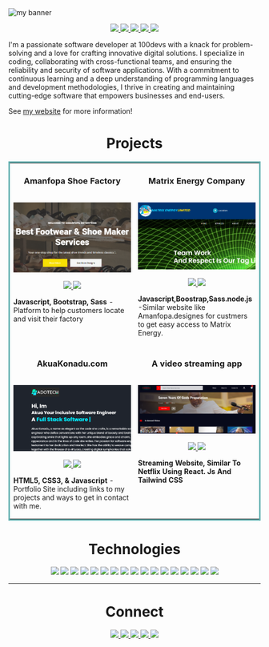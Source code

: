 

<img width="100%" height="200px" src="https://github.com/Adonai-Technologies/Adonai-Technologies/assets/130577072/e818b61b-1a44-4d1e-9be3-440f06248efb" alt="my banner">


<p align="center">
  <a href="https://adonai-technologies.github.io/my-responsive-portfolio-website/#home" target="_blank">
    <img src="https://img.shields.io/static/v1?label=|&message=WEBSITE&color=23555f&style=plastic&logo=react&logo-color=white"/>
  </a>
  <a href="https://www.linkedin.com/in/akua-konadu-adonai-technologies/" target="_blank">
    <img src="https://img.shields.io/static/v1?label=|&message=LINKED-IN&color=cdf998&style=plastic&logo=linkedin&logo-color=white"/>
  </a>
  <a href="https://twitter.com/EuniceOsei18" target="_blank">
    <img src="https://img.shields.io/static/v1?label=|&message=TWITTER&color=23555f&style=plastic&logo=twitter&logo-color=white"/>
  </a>
  <a href="https://wellfound.com/profile/edit/overview" target="_blank">
      <img src="https://img.shields.io/static/v1?label=|&message=ANGEL-LIST&color=cdf998&style=plastic&logo=angellist&logo-color=white"/>
  </a>
  <a href="https://docs.google.com/document/d/1M14YCK5w-CWyHOLqPPyFJDBDQm0kFn8g1Zp32MeMl4Y/edit" target="_blank">
      <img src="https://img.shields.io/static/v1?label=|&message=RESUME&color=23555f&style=plastic&logo=react&logo-color=white"/>
  </a>
</p>

I'm a passionate software developer at 100devs with a knack for problem-solving and a love for crafting innovative digital solutions. I specialize in coding, collaborating with cross-functional teams, and ensuring the reliability and security of software applications. With a commitment to continuous learning and a deep understanding of programming languages and development methodologies, I thrive in creating and maintaining cutting-edge software that empowers businesses and end-users.

See [my website](https://adonai-technologies.github.io/my-responsive-portfolio-website/#home) for more information!


<h1 align="center">Projects</h1>
<table bordercolor="#66b2b2">
  
  <tr>
    <td width="50%" valign="top">
      <h3 align="center">Amanfopa Shoe Factory</h3>
        <br />
        <a target="_blank" href="https://amanfopa.netlify.app/">
            <img src="images/Amanfopa.png" width="100%" alt="Amanfopa business website"/>
        </a>
        <br />
        <p align="center">
          
  <a href="https://github.com/Adonai-Technologies/Amafopa-busines-website" target="_blank">
    <img src="https://img.shields.io/static/v1?label=|&message=REPO&color=23555f&style=plastic&logo=github&logo-color=white"/>
  </a>  
  <a href="https://amanfopa.netlify.app/" target="_blank">
    <img src="https://img.shields.io/static/v1?label=|&message=VIDEO&color=cdf998&style=plastic&logo=wordpress&logo-color=white"/>
  </a>
      </p>
        <p><strong>Javascript, Bootstrap, Sass </strong> - Platform to help customers locate and visit their factory </p>
    </td>
    <td width="50%" valign="top">
      <h3 align="center">Matrix Energy Company</h3>
        <br />
      <a target="_blank" href="https://adonai-technologies.github.io/METRIX-ENERGY/">
            <img src="images/matrix2.png" width="100%"  alt="matrix"/>
        </a>
        <br />
        <p align="center">
          
  <a href="https://github.com/Adonai-Technologies/METRIX-ENERGY" target="_blank">
    <img src="https://img.shields.io/static/v1?label=|&message=REPO&color=23555f&style=plastic&logo=github&logo-color=white"/>
  </a>
  <a href="https://adonai-technologies.github.io/METRIX-ENERGY/" target="_blank">
    <img src="https://img.shields.io/static/v1?label=|&message=WEBSITE&color=cdf998&style=plastic&logo=wordpress&logo-color=white"/>
  </a>
      </p>
        <p><strong>Javascript,Boostrap,Sass.node.js</strong> -Similar website like Amanfopa.designes for custmers to get easy access to Matrix Energy.</p>
    </td>
  </tr>
  
  <tr>
    <td width="50%" valign="top">
      <h3 align="center">AkuaKonadu.com</h3>
      <br />
        <a target="_blank" href="https://adonaitechnologies.netlify.app/">
          <img src="images/mynewportfolio.png" width="100%" alt="Portfolio"/>
        </a>
      <br />
        <p align="center">
  <a href="https://github.com/Adonai-Technologies/my-responsive-portfolio-website" target="_blank">
    <img src="https://img.shields.io/static/v1?label=|&message=REPO&color=23555f&style=plastic&logo=github&logo-color=white"/>
  </a>
  <a href="https://adonai-technologies.github.io/my-responsive-portfolio-website/#home" target="_blank">
    <img src="https://img.shields.io/static/v1?label=|&message=WEBSITE&color=cdf998&style=plastic&logo=wordpress&logo-color=white"/>
  </a>
      </p>
        <p><strong>HTML5, CSS3, & Javascript</strong> - Portfolio Site including links to my projects and ways to get in contact with me.</p>
    </td>
    <td width="50%" valign="top">
      <h3 align="center">A video streaming app</h3>
        <br />
        <a target="_blank" href="https://video-bible-front-end.vercel.app/">
          <img src="images/videobible-front-end.png" width="100%" alt="youtube clone"/>
        </a>
        <br />
        <p align="center">
          
  <a href="https://github.com/Adonai-Technologies/video-Bible-front-end" target="_blank">
    <img src="https://img.shields.io/static/v1?label=|&message=REPO&color=23555f&style=plastic&logo=github&logo-color=white"/>
  </a>
  <a href="https://video-bible-front-end.vercel.app/" target="_blank">
    <img src="https://img.shields.io/static/v1?label=|&message=WEBSITE&color=cdf998&style=plastic&logo=wordpress&logo-color=white"/>
  </a>
      </p>
        <p><strong> Streaming Website, Similar To Netflix Using React. Js And Tailwind CSS</strong> </p>
    </td>
  </tr>
</table>


<h1 align="center">Technologies</h1>


<p align="center">
    <img src="https://img.shields.io/static/v1?label=|&message=HTML5&color=23555f&style=plastic&logo=html5"/>
    <img src="https://img.shields.io/static/v1?label=|&message=CSS3&color=285f65&style=plastic&logo=css3"/>
    <img src="https://img.shields.io/static/v1?label=|&message=SASS&color=2b625f&style=plastic&logo=sass"/>
    <img src="https://img.shields.io/static/v1?label=|&message=BOOTSTRAP&color=316c5e&style=plastic&logo=bootstrap"/>
    <img src="https://img.shields.io/static/v1?label=|&message=JAVASCRIPT&color=3c7f5d&style=plastic&logo=javascript"/>
    <img src="https://img.shields.io/static/v1?label=|&message=REACT.JS&color=4a935c&style=plastic&logo=react"/>
    <img src="https://img.shields.io/static/v1?label=|&message=TYPESCRIPT&color=4a935c&style=plastic&logo=typescript"/>
    <img src="https://img.shields.io/static/v1?label=|&message=PYTHON&color=52985b&style=plastic&logo=python"/>
<!--     <img src="https://img.shields.io/static/v1?label=|&message=JAVA&color=cdf998&style=plastic&logo=java"/> -->
    <img src="https://img.shields.io/static/v1?label=|&message=SOLIDITY&color=8fbc56&style=plastic&logo=solidity"/>
    <!-- <img src="https://img.shields.io/static/v1?label=|&message=SELENIUM&color=cdf998&style=plastic&logo=selenium"/> -->
    <!-- <img src="https://img.shields.io/static/v1?label=|&message=AWS&color=98bf53&style=plastic&logo=amazon"/> -->
    <img src="https://img.shields.io/static/v1?label=|&message=WORDPRESS&color=cdd148&style=plastic&logo=wordpress"/>
    <img src="https://img.shields.io/static/v1?label=|&message=ADOBE&color=98bf53&style=plastic&logo=adobe"/>
    <img src="https://img.shields.io/static/v1?label=|&message=MONGO-DB&color=cdd148&style=plastic&logo=mongodb"/>
    <img src="https://img.shields.io/static/v1?label=|&message=EXPRESS&color=bbb111&style=plastic&logo=express"/>
    <img src="https://img.shields.io/static/v1?label=|&message=WEBPACK&color=bbb111&style=plastic&logo=webpack"/>
    <!-- <img src="https://img.shields.io/static/v1?label=|&message=LINUX&color=bbb111&style=plastic&logo=linux"/> -->
    <img src="https://img.shields.io/static/v1?label=|&message=GIT&color=cbb148&style=plastic&logo=git"/>
    <img src="https://img.shields.io/static/v1?label=|&message=FIREBASE&color=cbb148&style=plastic&logo=firebase"/>
    <img src="https://img.shields.io/static/v1?label=|&message=TAILWIND&color=cbb148&style=plastic&logo=tailwind"/>
</p>



---


<h1 align="center">Connect</h1>



<p align="center">
  <a href="https://adonaitechnologies.netlify.app/" target="_blank">
    <img src="https://img.shields.io/static/v1?label=|&message=WEBSITE&color=23555f&style=plastic&logo=react&logo-color=white"/>
  </a>
  <a href="https://www.linkedin.com/in/akua-konadu-adonai-technologies/" target="_blank">
    <img src="https://img.shields.io/static/v1?label=|&message=LINKED-IN&color=cdf998&style=plastic&logo=linkedin&logo-color=white"/>
  </a>
  <a href="https://twitter.com/EuniceOsei18" target="_blank">
    <img src="https://img.shields.io/static/v1?label=|&message=TWITTER&color=23555f&style=plastic&logo=twitter&logo-color=white"/>
  </a>
  <a href="https://wellfound.com/profile/edit/overview" target="_blank">
      <img src="https://img.shields.io/static/v1?label=|&message=ANGEL-LIST&color=cdf998&style=plastic&logo=angellist&logo-color=white"/>
  </a>
  <a href="https://docs.google.com/document/d/1M14YCK5w-CWyHOLqPPyFJDBDQm0kFn8g1Zp32MeMl4Y/edit" target="_blank">
      <img src="https://img.shields.io/static/v1?label=|&message=RESUME&color=23555f&style=plastic&logo=react&logo-color=white"/>
  </a>
</p>







<!---
Adonai-Technologies/Adonai-Technologies is a ✨ special ✨ repository because its `README.md` (this file) appears on your GitHub profile.
You can click the Preview link to take a look at your changes.
--->
